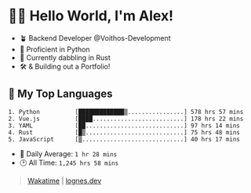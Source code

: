 # 🎷🐛 Hello World, I'm Alex!

- 🪴 Backend Developer @Voithos-Development
- 🐍 Proficient in Python
- 🦀 Currently dabbling in Rust
- 🛠️ & Building out a Portfolio!

## 💚 My Top Languages
```
1. Python          [█████████████▒................] 578 hrs 57 mins
2. Vue.js          [████..........................] 178 hrs 22 mins
3. YAML            [██............................] 97 hrs 14 mins
4. Rust            [█▒............................] 75 hrs 48 mins
5. JavaScript      [▒.............................] 40 hrs 17 mins
```
- 💪 Daily Average: `1 hr 28 mins`
- 🕑 All Time: `1,245 hrs 58 mins`

> [Wakatime](https://wakatime.com/@lognes) | [lognes.dev](https://lognes.dev)